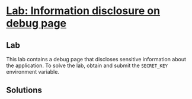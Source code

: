 # [Lab: Information disclosure on debug page](https://portswigger.net/web-security/information-disclosure/exploiting/lab-infoleak-on-debug-page)

## Lab

This lab contains a debug page that discloses sensitive information about the application. To solve the lab, obtain and submit the `SECRET_KEY` environment variable.

## Solutions
